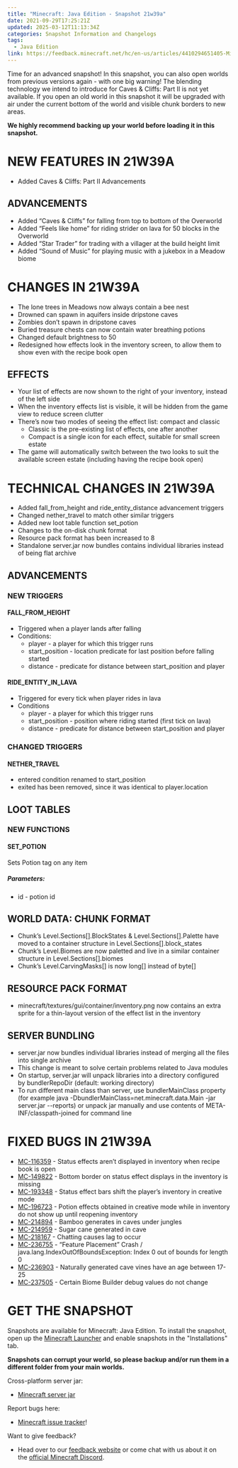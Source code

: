 ```yaml
---
title: "Minecraft: Java Edition - Snapshot 21w39a"
date: 2021-09-29T17:25:21Z
updated: 2025-03-12T11:13:34Z
categories: Snapshot Information and Changelogs
tags:
  - Java Edition
link: https://feedback.minecraft.net/hc/en-us/articles/4410294651405-Minecraft-Java-Edition-Snapshot-21w39a
---
```


Time for an advanced snapshot! In this snapshot, you can also open worlds from previous versions again - with one big warning! The blending technology we intend to introduce for Caves & Cliffs: Part II is not yet available. If you open an old world in this snapshot it will be upgraded with air under the current bottom of the world and visible chunk borders to new areas.  
  
**We highly recommend backing up your world before loading it in this snapshot.**

# NEW FEATURES IN 21W39A

- Added Caves & Cliffs: Part II Advancements

## ADVANCEMENTS

- Added “Caves & Cliffs” for falling from top to bottom of the Overworld
- Added “Feels like home” for riding strider on lava for 50 blocks in the Overworld
- Added “Star Trader” for trading with a villager at the build height limit
- Added “Sound of Music” for playing music with a jukebox in a Meadow biome

# CHANGES IN 21W39A

- The lone trees in Meadows now always contain a bee nest
- Drowned can spawn in aquifers inside dripstone caves
- Zombies don’t spawn in dripstone caves
- Buried treasure chests can now contain water breathing potions
- Changed default brightness to 50
- Redesigned how effects look in the inventory screen, to allow them to show even with the recipe book open

## EFFECTS

- Your list of effects are now shown to the right of your inventory, instead of the left side
- When the inventory effects list is visible, it will be hidden from the game view to reduce screen clutter
- There’s now two modes of seeing the effect list: compact and classic
  - Classic is the pre-existing list of effects, one after another
  - Compact is a single icon for each effect, suitable for small screen estate
- The game will automatically switch between the two looks to suit the available screen estate (including having the recipe book open)

# TECHNICAL CHANGES IN 21W39A

- Added fall_from_height and ride_entity_distance advancement triggers
- Changed nether_travel to match other similar triggers
- Added new loot table function set_potion
- Changes to the on-disk chunk format
- Resource pack format has been increased to 8
- Standalone server.jar now bundles contains individual libraries instead of being flat archive

## ADVANCEMENTS

### NEW TRIGGERS

#### FALL_FROM_HEIGHT

- Triggered when a player lands after falling
- Conditions:
  - player - a player for which this trigger runs
  - start_position - location predicate for last position before falling started
  - distance - predicate for distance between start_position and player

#### RIDE_ENTITY_IN_LAVA

- Triggered for every tick when player rides in lava
- Conditions
  - player - a player for which this trigger runs
  - start_position - position where riding started (first tick on lava)
  - distance - predicate for distance between start_position and player

### CHANGED TRIGGERS

#### NETHER_TRAVEL

- entered condition renamed to start_position
- exited has been removed, since it was identical to player.location

## LOOT TABLES

### NEW FUNCTIONS

#### SET_POTION

Sets Potion tag on any item

##### Parameters:

- id - potion id

## WORLD DATA: CHUNK FORMAT

- Chunk’s Level.Sections\[\].BlockStates & Level.Sections\[\].Palette have moved to a container structure in Level.Sections\[\].block_states
- Chunk’s Level.Biomes are now paletted and live in a similar container structure in Level.Sections\[\].biomes
- Chunk’s Level.CarvingMasks\[\] is now long\[\] instead of byte\[\]

## RESOURCE PACK FORMAT

- minecraft/textures/gui/container/inventory.png now contains an extra sprite for a thin-layout version of the effect list in the inventory

## SERVER BUNDLING

- server.jar now bundles individual libraries instead of merging all the files into single archive
- This change is meant to solve certain problems related to Java modules
- On startup, server.jar will unpack libraries into a directory configured by bundlerRepoDir (default: working directory)
- To run different main class than server, use bundlerMainClass property (for example java -DbundlerMainClass=net.minecraft.data.Main -jar server.jar --reports) or unpack jar manually and use contents of META-INF/classpath-joined for command line

# FIXED BUGS IN 21W39A

- [MC-116359](https://bugs.mojang.com/browse/MC-116359) - Status effects aren’t displayed in inventory when recipe book is open
- [MC-149822](https://bugs.mojang.com/browse/MC-149822) - Bottom border on status effect displays in the inventory is missing
- [MC-193348](https://bugs.mojang.com/browse/MC-193348) - Status effect bars shift the player’s inventory in creative mode
- [MC-196723](https://bugs.mojang.com/browse/MC-196723) - Potion effects obtained in creative mode while in inventory do not show up until reopening inventory
- [MC-214894](https://bugs.mojang.com/browse/MC-214894) - Bamboo generates in caves under jungles
- [MC-214959](https://bugs.mojang.com/browse/MC-214959) - Sugar cane generated in cave
- [MC-218167](https://bugs.mojang.com/browse/MC-218167) - Chatting causes lag to occur
- [MC-236755](https://bugs.mojang.com/browse/MC-236755) - “Feature Placement” Crash / java.lang.IndexOutOfBoundsException: Index 0 out of bounds for length 0
- [MC-236903](https://bugs.mojang.com/browse/MC-236903) - Naturally generated cave vines have an age between 17-25
- [MC-237505](https://bugs.mojang.com/browse/MC-237505) - Certain Biome Builder debug values do not change

# GET THE SNAPSHOT

Snapshots are available for Minecraft: Java Edition. To install the snapshot, open up the [Minecraft Launcher](https://www.minecraft.net/download.html) and enable snapshots in the "Installations" tab.

**Snapshots can corrupt your world, so please backup and/or run them in a different folder from your main worlds.**

Cross-platform server jar:

- [Minecraft server jar](https://launcher.mojang.com/v1/objects/2b40ef4bf57b2040f7d9affb48c0131b228f954f/server.jar)

Report bugs here:

- [Minecraft issue tracker](https://bugs.mojang.com/browse/MC)!

Want to give feedback?

- Head over to our [feedback website](https://aka.ms/CavesCliffsFeedback?ref=minecraftnet) or come chat with us about it on the [official Minecraft Discord](https://discordapp.com/invite/minecraft).
